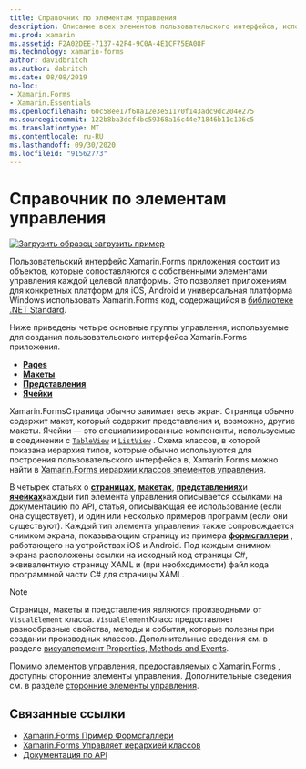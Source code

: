 ```yaml
---
title: Справочник по элементам управления
description: Описание всех элементов пользовательского интерфейса, используемых для создания Xamarin.Forms приложения. В этой статье перечислены группы элементов управления, которые составляют пользовательский интерфейс Xamarin.Forms приложения.
ms.prod: xamarin
ms.assetid: F2A02DEE-7137-42F4-9C0A-4E1CF75EA08F
ms.technology: xamarin-forms
author: davidbritch
ms.author: dabritch
ms.date: 08/08/2019
no-loc:
- Xamarin.Forms
- Xamarin.Essentials
ms.openlocfilehash: 60c58ee17f68a12e3e51170f143adc9dc204e275
ms.sourcegitcommit: 122b8ba3dcf4bc59368a16c44e71846b11c136c5
ms.translationtype: MT
ms.contentlocale: ru-RU
ms.lasthandoff: 09/30/2020
ms.locfileid: "91562773"
---
```

# <a name="controls-reference"></a>Справочник по элементам управления

[![Загрузить образец](~/media/shared/download.png) загрузить пример](https://docs.microsoft.com/samples/xamarin/xamarin-forms-samples/formsgallery/)

Пользовательский интерфейс Xamarin.Forms приложения состоит из объектов, которые сопоставляются с собственными элементами управления каждой целевой платформы. Это позволяет приложениям для конкретных платформ для iOS, Android и универсальная платформа Windows использовать Xamarin.Forms код, содержащийся в [библиотеке .NET Standard](~/cross-platform/app-fundamentals/net-standard.md).

Ниже приведены четыре основные группы управления, используемые для создания пользовательского интерфейса Xamarin.Forms приложения.

- [**Pages**](pages.md)
- [**Макеты**](layouts.md)
- [**Представления**](views.md)
- [**Ячейки**](cells.md)

Xamarin.FormsСтраница обычно занимает весь экран. Страница обычно содержит макет, который содержит представления и, возможно, другие макеты. Ячейки — это специализированные компоненты, используемые в соединении с [`TableView`](xref:Xamarin.Forms.TableView) и [`ListView`](xref:Xamarin.Forms.ListView) . Схема классов, в которой показана иерархия типов, которые обычно используются для построения пользовательского интерфейса в, Xamarin.Forms можно найти в [ Xamarin.Forms иерархии классов элементов управления](~/xamarin-forms/internals/class-hierarchy.md).

В четырех статьях о [**страницах**](pages.md), [**макетах**](layouts.md), [**представлениях**](views.md)и [**ячейках**](cells.md)каждый тип элемента управления описывается ссылками на документацию по API, статья, описывающая ее использование (если она существует), и один или несколько примеров программ (если они существуют). Каждый тип элемента управления также сопровождается снимком экрана, показывающим страницу из примера [**формсгаллери**](/samples/xamarin/xamarin-forms-samples/formsgallery) , работающего на устройствах iOS и Android. Под каждым снимком экрана расположены ссылки на исходный код страницы C#, эквивалентную страницу XAML и (при необходимости) файл кода программной части C# для страницы XAML.

> [!NOTE]
> Страницы, макеты и представления являются производными от `VisualElement` класса. `VisualElement`Класс предоставляет разнообразные свойства, методы и события, которые полезны при создании производных классов. Дополнительные сведения см. в разделе [висуалелемент Properties, Methods and Events](common-properties.md).

Помимо элементов управления, предоставляемых с Xamarin.Forms , доступны сторонние элементы управления. Дополнительные сведения см. в разделе [сторонние элементы управления](thirdparty.md).

## <a name="related-links"></a>Связанные ссылки

- [Xamarin.Forms Пример Формсгаллери](/samples/xamarin/xamarin-forms-samples/formsgallery)
- [Xamarin.Forms Управляет иерархией классов](~/xamarin-forms/internals/class-hierarchy.md)
- [Документация по API](/dotnet/api/xamarin.forms?view=xamarin-forms)